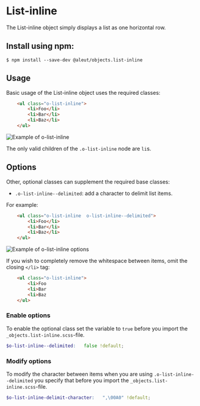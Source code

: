 # List-inline

The List-inline object simply displays a list as one horizontal row.

## Install using npm:

```ssh
$ npm install --save-dev @aleut/objects.list-inline
```

## Usage

Basic usage of the List-inline object uses the required classes:

```html
    <ul class="o-list-inline">
        <li>Foo</li>
        <li>Bar</li>
        <li>Baz</li>
    </ul>
```

![Example of o-list-inline](https://github.com/aleutcss/Aleut/tree/gh-pages/public/img/o-list-inline.png)

The only valid children of the `.o-list-inline` node are `li`s.

## Options

Other, optional classes can supplement the required base classes:

* `.o-list-inline--delimited`: add a character to delimit list items.

For example:

```html
    <ul class="o-list-inline  o-list-inline--delimited">
        <li>Foo</li>
        <li>Bar</li>
        <li>Baz</li>
    </ul>
```

![Example of o-list-inline options](https://github.com/aleutcss/Aleut/tree/gh-pages/public/img/o-list-inline-options.png)

If you wish to completely remove the whitespace between items, omit the closing
`</li>` tag:

```html
    <ul class="o-list-inline">
        <li>Foo
        <li>Bar
        <li>Baz
    </ul>
```

### Enable options
To enable the optional class set the variable to `true` before you import
the `_objects.list-inline.scss`-file.

```scss
$o-list-inline--delimited:   false !default;
```

### Modify options
To modify the character between items when you are using `.o-list-inline--delimited` you specify that before you import the `_objects.list-inline.scss`-file.

```scss
$o-list-inline-delimit-character:   ",\00A0" !default;
```
